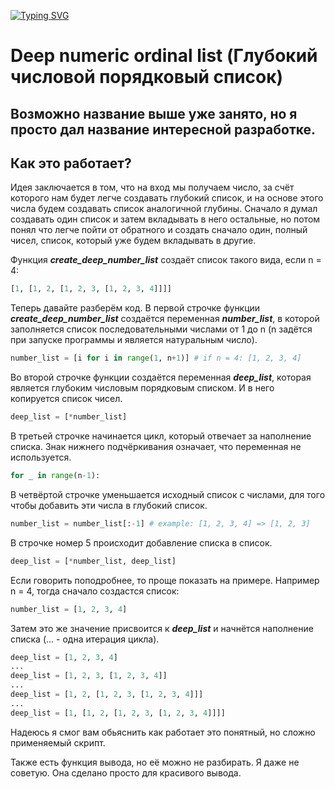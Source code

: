 [![Typing SVG](https://readme-typing-svg.herokuapp.com?font=Bauhaus&size=30&duration=2000&pause=2000&color=266FC0&center=true&vCenter=true&width=700&height=70&lines=%D0%9F%D1%80%D0%B8%D0%B4%D1%83%D0%BC%D0%B0%D0%BD%D0%BE+%D0%B8+%D0%BD%D0%B0%D0%BF%D0%B8%D1%81%D0%B0%D0%BD%D0%BE+%D0%BC%D0%BD%D0%BE%D1%8E+%3AD)](https://git.io/typing-svg)
# Deep numeric ordinal list (Глубокий числовой порядковый список)
## Возможно название выше уже занято, но я просто дал название интересной разработке.

## Как это работает?
Идея заключается в том, что на вход мы получаем число, за счёт которого нам будет легче создавать глубокий список, и на основе этого числа будем создавать список аналогичной глубины. Сначало я думал создавать один список и затем вкладывать в него остальные, но потом понял что легче пойти от обратного и создать сначало один, полный чисел, список, который уже будем вкладывать в другие.

Функция <i><b>create_deep_number_list</b></i> создаёт список такого вида, если n = 4:
```python
[1, [1, 2, [1, 2, 3, [1, 2, 3, 4]]]]
```
Теперь давайте разберём код. В первой строчке функции <i><b>create_deep_number_list</b></i> создаётся переменная <i><b>number_list</b></i>, в которой заполняется список последовательными числами от 1 до n (n задётся при запуске программы и является натуральным число).
```python
number_list = [i for i in range(1, n+1)] # if n = 4: [1, 2, 3, 4]
```
Во второй строчке функции создаётся переменная <i><b>deep_list</b></i>, которая является глубоким числовым порядковым списком. И в него копируется список чисел.
```python
deep_list = [*number_list]
```
В третьей строчке начинается цикл, который отвечает за наполнение списка. Знак нижнего подчёркивания означает, что переменная не используется.
```python
for _ in range(n-1):
```
В четвёртой строчке уменьшается исходный список с числами, для того чтобы добавить эти числа в глубокий список.
```python
number_list = number_list[:-1] # example: [1, 2, 3, 4] => [1, 2, 3]
```
В строчке номер 5 происходит добавление списка в список.
```python
deep_list = [*number_list, deep_list]
```
Если говорить поподробнее, то проще показать на примере. Например n = 4, тогда сначало создастся список:
```python
number_list = [1, 2, 3, 4]
```
Затем это же значение присвоится к <i><b>deep_list</b></i> и начнётся наполнение списка (... - одна итерация цикла).
```python
deep_list = [1, 2, 3, 4]
...
deep_list = [1, 2, 3, [1, 2, 3, 4]]
...
deep_list = [1, 2, [1, 2, 3, [1, 2, 3, 4]]]
...
deep_list = [1, [1, 2, [1, 2, 3, [1, 2, 3, 4]]]]
```
Надеюсь я смог вам обьяснить как работает это понятный, но сложно применяемый скрипт.

Также есть функция вывода, но её можно не разбирать. Я даже не советую. Она сделано просто для красивого вывода.
